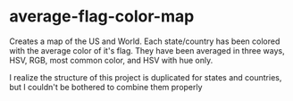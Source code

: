 # average-flag-color-map

Creates a map of the US and World. Each state/country has been colored with the average color of it's flag. They have been averaged in three ways, HSV, RGB, most common color, and HSV with hue only.

I realize the structure of this project is duplicated for states and countries, but I couldn't be bothered to combine them properly
